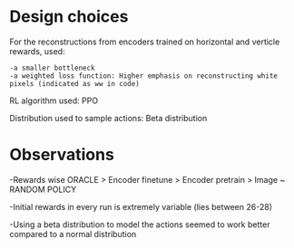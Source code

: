 # Design choices


For the reconstructions from encoders trained on horizontal and verticle rewards, used: 
```
-a smaller bottleneck  
-a weighted loss function: Higher emphasis on reconstructing white pixels (indicated as ww in code)
```
RL algorithm used: PPO

Distribution used to sample actions: Beta distribution

# Observations


-Rewards wise ORACLE > Encoder finetune > Encoder pretrain > Image ~ RANDOM POLICY

-Initial rewards in every run is extremely variable (lies between 26-28)

-Using a beta distribution to model the actions seemed to work better compared to a normal distribution

